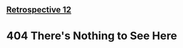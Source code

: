 ## [Retrospective 12](https://connerkt.github.io/Reading-Notes/301/Class12/Retro12)

# 404 There's Nothing to See Here